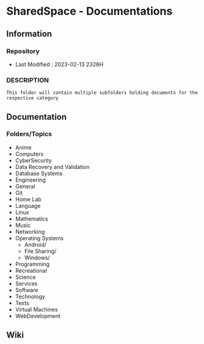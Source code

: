# SharedSpace - Documentations

## Information

### Repository
+ Last Modified : 2023-02-13 2328H

### DESCRIPTION
```
This folder will contain multiple subfolders holding documents for the respective category
```

## Documentation

### Folders/Topics
- Anime
- Computers
- CyberSecurity
- Data Recovery and Validation
- Database Systems
- Engineering
- General
- Git
- Home Lab
- Language
- Linux
- Mathematics
- Music
- Networking
- Operating Systems
    - Android/
    - File Sharing/
    - Windows/
- Programming
- Recreational
- Science
- Services
- Software
- Technology
- Texts
- Virtual Machines
- WebDevelopment

## Wiki


